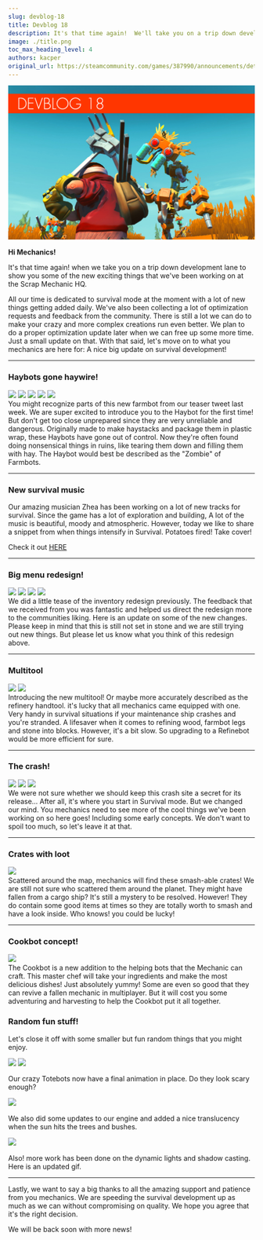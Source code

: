 ```yaml
---
slug: devblog-18
title: Devblog 18
description: It's that time again!  We'll take you on a trip down development lane to show you some of the new exciting things that we've been working on at the Scrap Mechanic HQ!
image: ./title.png
toc_max_heading_level: 4
authors: kacper
original_url: https://steamcommunity.com/games/387990/announcements/detail/1600381633540057443
---
```


<head>
    <meta name="twitter:card" content="summary_large_image" />
</head>

![](./title.png)

**Hi Mechanics!**

It's that time again! when we take you on a trip down development lane to show
you some of the new exciting things that we've been working on at the Scrap
Mechanic HQ.

<!--truncate-->

All our time is dedicated to survival mode at the moment with a lot of new
things getting added daily. We've also been collecting a lot of optimization
requests and feedback from the community. There is still a lot we can do to make
your crazy and more complex creations run even better. We plan to do a proper
optimization update later when we can free up some more time. Just a small
update on that. With that said, let's move on to what you mechanics are here
for: A nice big update on survival development!

---

### Haybots gone haywire!

![](https://i.imgur.com/NC5qnTz.png) ![](https://i.imgur.com/i1EPEqb.png)
![](https://i.imgur.com/Kru4c81.png) ![](https://i.imgur.com/d1H2maK.png)
![](https://i.imgur.com/QHdjyzc.png) <br/> You might recognize parts of this new
farmbot from our teaser tweet last week. We are super excited to introduce you
to the Haybot for the first time! But don't get too close unprepared since they
are very unreliable and dangerous. Originally made to make haystacks and package
them in plastic wrap, these Haybots have gone out of control. Now they're often
found doing nonsensical things in ruins, like tearing them down and filling them
with hay. The Haybot would best be described as the "Zombie" of Farmbots.

---

### New survival music

Our amazing musician Zhea has been working on a lot of new tracks for survival.
Since the game has a lot of exploration and building, A lot of the music is
beautiful, moody and atmospheric. However, today we like to share a snippet from
when things intensify in Survival. Potatoes fired! Take cover!

Check it out [HERE](https://soundcloud.com/axolotgames/spud-fight-teaser)

---

### Big menu redesign!

![](https://i.imgur.com/ILH3Slt.png) ![](https://i.imgur.com/QmECiEP.png)
![](https://i.imgur.com/biyonHV.png) ![](https://i.imgur.com/ClacFEx.png) <br/>
We did a little tease of the inventory redesign previously. The feedback that we
received from you was fantastic and helped us direct the redesign more to the
communities liking. Here is an update on some of the new changes. Please keep in
mind that this is still not set in stone and we are still trying out new things.
But please let us know what you think of this redesign above.

---

### Multitool

![](https://i.imgur.com/42V3bNB.png) ![](https://i.imgur.com/u8WlY77.gif) <br/>
Introducing the new multitool! Or maybe more accurately described as the
refinery handtool. it's lucky that all mechanics came equipped with one. Very
handy in survival situations if your maintenance ship crashes and you're
stranded. A lifesaver when it comes to refining wood, farmbot legs and stone
into blocks. However, it's a bit slow. So upgrading to a Refinebot would be more
efficient for sure.

---

### The crash!

![](https://i.imgur.com/ZUHX1FO.png) ![](https://i.imgur.com/wJ3wMmH.png)
![](https://i.imgur.com/iJ48kvL.png) <br/> We were not sure whether we should
keep this crash site a secret for its release... After all, it's where you start
in Survival mode. But we changed our mind. You mechanics need to see more of the
cool things we've been working on so here goes! Including some early concepts.
We don't want to spoil too much, so let's leave it at that.

---

### Crates with loot

![](https://i.imgur.com/3FKatQV.png) <br/> Scattered around the map, mechanics
will find these smash-able crates! We are still not sure who scattered them
around the planet. They might have fallen from a cargo ship? It's still a
mystery to be resolved. However! They do contain some good items at times so
they are totally worth to smash and have a look inside. Who knows! you could be
lucky!

---

### Cookbot concept!

![](https://i.imgur.com/tH7e7qR.png) <br/> The Cookbot is a new addition to the
helping bots that the Mechanic can craft. This master chef will take your
ingredients and make the most delicious dishes! Just absolutely yummy! Some are
even so good that they can revive a fallen mechanic in multiplayer. But it will
cost you some adventuring and harvesting to help the Cookbot put it all
together.

### Random fun stuff!

Let's close it off with some smaller but fun random things that you might enjoy.

![](https://i.imgur.com/OIqlLBX.gif) ![](https://i.imgur.com/M7p9uhH.gif)

Our crazy Totebots now have a final animation in place. Do they look scary
enough?

![](https://i.imgur.com/JOr7F1W.png)

We also did some updates to our engine and added a nice translucency when the
sun hits the trees and bushes.

![](https://i.imgur.com/kneVg4B.gif)

Also! more work has been done on the dynamic lights and shadow casting. Here is
an updated gif.

---

Lastly, we want to say a big thanks to all the amazing support and patience from
you mechanics. We are speeding the survival development up as much as we can
without compromising on quality. We hope you agree that it's the right decision.

We will be back soon with more news!
